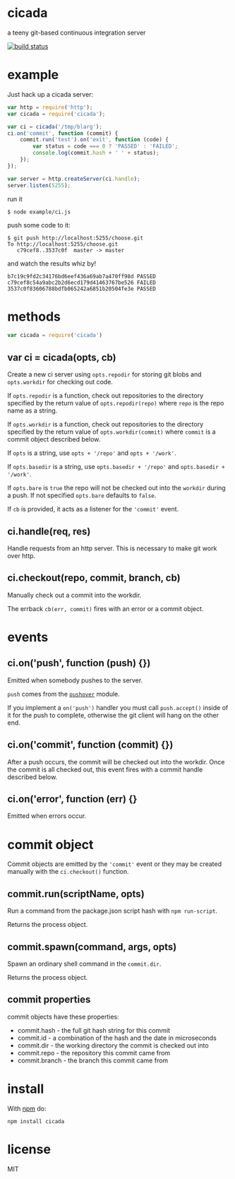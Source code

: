 # cicada

a teeny git-based continuous integration server

[![build status](https://secure.travis-ci.org/substack/cicada.png)](http://travis-ci.org/substack/cicada)

# example

Just hack up a cicada server:

``` js
var http = require('http');
var cicada = require('cicada');

var ci = cicada('/tmp/blarg');
ci.on('commit', function (commit) {
    commit.run('test').on('exit', function (code) {
        var status = code === 0 ? 'PASSED' : 'FAILED';
        console.log(commit.hash + ' ' + status);
    });
});

var server = http.createServer(ci.handle);
server.listen(5255);
```

run it

```
$ node example/ci.js 
```

push some code to it:

```
$ git push http://localhost:5255/choose.git 
To http://localhost:5255/choose.git
   c79cef8..3537c0f  master -> master
```

and watch the results whiz by!

```
b7c19c9fd2c34176bd6eef436a69ab7a470ff98d PASSED
c79cef8c54a9abc2b2d6ecd179d41463767be526 FAILED
3537c0f83606788bdfb065242a6851b20504fe3e PASSED
```

# methods

``` js
var cicada = require('cicada')
```

## var ci = cicada(opts, cb)

Create a new ci server using `opts.repodir` for storing git blobs and
`opts.workdir` for checking out code.

If `opts.repodir` is a function, check out repositories to the directory
specified by the return value of `opts.repodir(repo)` where `repo` is the repo
name as a string.

If `opts.workdir` is a function, check out repositories to the directory
specified by the return value of `opts.workdir(commit)` where `commit` is a
commit object described below.

If `opts` is a string, use `opts + '/repo'` and `opts + '/work'`.

If `opts.basedir` is a string, use `opts.basedir + '/repo'` and `opts.basedir + '/work'`.

If `opts.bare` is `true` the repo will not be checked out into the `workdir` during a push. If not specified `opts.bare` defaults to `false`.

If `cb` is provided, it acts as a listener for the `'commit'` event.

## ci.handle(req, res)

Handle requests from an http server. This is necessary to make git work over
http.

## ci.checkout(repo, commit, branch, cb)

Manually check out a commit into the workdir.

The errback `cb(err, commit)` fires with an error or a commit object.

# events

## ci.on('push', function (push) {})

Emitted when somebody pushes to the server.

`push` comes from the [`pushover`](https://github.com/substack/pushover#reposonpush-function-push---) module. 

If you implement a `on('push')` handler you must call `push.accept()` inside of it for the push to complete, otherwise the git client will hang on the other end.

## ci.on('commit', function (commit) {})

After a push occurs, the commit will be checked out into the workdir.
Once the commit is all checked out, this event fires with a commit handle
described below.

## ci.on('error', function (err) {}

Emitted when errors occur.

# commit object

Commit objects are emitted by the `'commit'` event or they may be created
manually with the `ci.checkout()` function.

## commit.run(scriptName, opts)

Run a command from the package.json script hash with `npm run-script`.

Returns the process object.

## commit.spawn(command, args, opts)

Spawn an ordinary shell command in the `commit.dir`.

Returns the process object.

## commit properties

commit objects have these properties:

* commit.hash - the full git hash string for this commit
* commit.id - a combination of the hash and the date in microseconds
* commit.dir - the working directory the commit is checked out into
* commit.repo - the repository this commit came from
* commit.branch - the branch this commit came from

# install

With [npm](http://npmjs.org) do:

```
npm install cicada
```

# license

MIT
